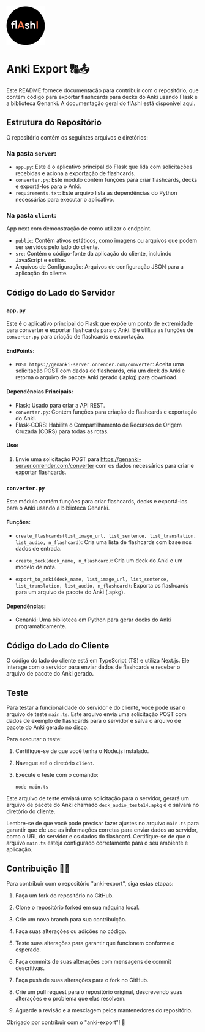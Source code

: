 <img src="https://github.com/duartebianca/flAshI/blob/main/img/flashi_logo_preto.png" alt="logo" width="100" />

# Anki Export 🔠📤

Este README fornece documentação para contribuir com o repositório, que contém código para exportar flashcards para decks do Anki usando Flask e a biblioteca Genanki. A documentação geral do flAshI está disponível [aqui](https://github.com/duartebianca/flAshI/blob/main/README.md).

## Estrutura do Repositório

O repositório contém os seguintes arquivos e diretórios:

### Na pasta `server`:

- `app.py`: Este é o aplicativo principal do Flask que lida com solicitações recebidas e aciona a exportação de flashcards.
- `converter.py`: Este módulo contém funções para criar flashcards, decks e exportá-los para o Anki.
- `requirements.txt`: Este arquivo lista as dependências do Python necessárias para executar o aplicativo.

### Na pasta `client`:
App next com demonstração de como utilizar o endpoint.
- `public`: Contém ativos estáticos, como imagens ou arquivos que podem ser servidos pelo lado do cliente.
- `src`: Contém o código-fonte da aplicação do cliente, incluindo JavaScript e estilos.
- Arquivos de Configuração: Arquivos de configuração JSON para a aplicação do cliente.

## Código do Lado do Servidor

### `app.py`

Este é o aplicativo principal do Flask que expõe um ponto de extremidade para converter e exportar flashcards para o Anki. Ele utiliza as funções de `converter.py` para criação de flashcards e exportação.

#### EndPoints:

- `POST https://genanki-server.onrender.com/converter`: Aceita uma solicitação POST com dados de flashcards, cria um deck do Anki e retorna o arquivo de pacote Anki gerado (.apkg) para download.
#### Dependências Principais:

- Flask: Usado para criar a API REST.
- `converter.py`: Contém funções para criação de flashcards e exportação do Anki.
- Flask-CORS: Habilita o Compartilhamento de Recursos de Origem Cruzada (CORS) para todas as rotas.

#### Uso:

1. Envie uma solicitação POST para https://genanki-server.onrender.com/converter com os dados necessários para criar e exportar flashcards.

### `converter.py`

Este módulo contém funções para criar flashcards, decks e exportá-los para o Anki usando a biblioteca Genanki.

#### Funções:

- `create_flashcards(list_image_url, list_sentence, list_translation, list_audio, n_flashcard)`: Cria uma lista de flashcards com base nos dados de entrada.

- `create_deck(deck_name, n_flashcard)`: Cria um deck do Anki e um modelo de nota.

- `export_to_anki(deck_name, list_image_url, list_sentence, list_translation, list_audio, n_flashcard)`: Exporta os flashcards para um arquivo de pacote do Anki (.apkg).

#### Dependências:

- Genanki: Uma biblioteca em Python para gerar decks do Anki programaticamente.

## Código do Lado do Cliente

O código do lado do cliente está em TypeScript (TS) e utiliza Next.js. Ele interage com o servidor para enviar dados de flashcards e receber o arquivo de pacote do Anki gerado.

## Teste

Para testar a funcionalidade do servidor e do cliente, você pode usar o arquivo de teste `main.ts`. Este arquivo envia uma solicitação POST com dados de exemplo de flashcards para o servidor e salva o arquivo de pacote do Anki gerado no disco.

Para executar o teste:

1. Certifique-se de que você tenha o Node.js instalado.

2. Navegue até o diretório `client`.

3. Execute o teste com o comando:

   ```
   node main.ts
   ```

Este arquivo de teste enviará uma solicitação para o servidor, gerará um arquivo de pacote do Anki chamado `deck_audio_teste14.apkg` e o salvará no diretório do cliente.

Lembre-se de que você pode precisar fazer ajustes no arquivo `main.ts` para garantir que ele use as informações corretas para enviar dados ao servidor, como o URL do servidor e os dados do flashcard. Certifique-se de que o arquivo `main.ts` esteja configurado corretamente para o seu ambiente e aplicação.

## Contribuição 🤝🌐

Para contribuir com o repositório "anki-export", siga estas etapas:

1. Faça um fork do repositório no GitHub.

2. Clone o repositório forked em sua máquina local.

3. Crie um novo branch para sua contribuição.

4. Faça suas alterações ou adições no código.

5. Teste suas alterações para garantir que funcionem conforme o esperado.

6. Faça commits de suas alterações com mensagens de commit descritivas.

7. Faça push de suas alterações para o fork no GitHub.

8. Crie um pull request para o repositório original, descrevendo suas alterações e o problema que elas resolvem.

9. Aguarde a revisão e a mesclagem pelos mantenedores do repositório.

Obrigado por contribuir com o "anki-export"! 🙌
